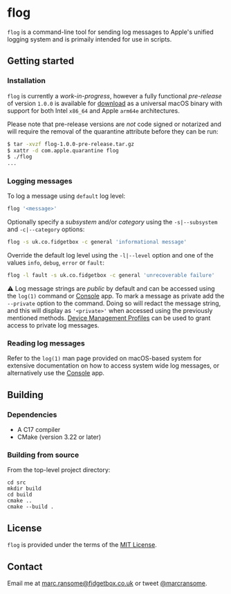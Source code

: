 # flog

`flog` is a command-line tool for sending log messages to Apple's unified logging system and is primaily intended for use in scripts.


## Getting started

### Installation

`flog` is currently a _work-in-progress_, however a fully functional _pre-release_ of version `1.0.0` is available for [download](https://github.com/marcransome/flog/releases/tag/1.0.0-pre-release) as a universal macOS binary with support for both Intel `x86_64` and Apple `arm64e` architectures.

Please note that pre-release versions are _not_ code signed or notarized and will require the removal of the quarantine attribute before they can be run:

```bash
$ tar -xvzf flog-1.0.0-pre-release.tar.gz
$ xattr -d com.apple.quarantine flog
$ ./flog
...
```

### Logging messages

To log a message using `default` log level:

```bash
flog '<message>'
```

Optionally specify a _subsystem_ and/or _category_ using the `-s|--subsystem` and `-c|--category` options:

```bash
flog -s uk.co.fidgetbox -c general 'informational message'
```

Override the default log level using the `-l|--level` option and one of the values `info`, `debug`, `error` or `fault`:

```bash
flog -l fault -s uk.co.fidgetbox -c general 'unrecoverable failure'
```

:warning: Log message strings are _public_ by default and can be accessed using the `log(1)` command or [Console](https://support.apple.com/en-gb/guide/console/welcome/mac) app. To mark a message as private add the `--private` option to the command. Doing so will redact the message string, and this will display as `'<private>'` when accessed using the previously mentioned methods. [Device Management Profiles](https://developer.apple.com/documentation/devicemanagement/systemlogging) can be used to grant access to private log messages.

### Reading log messages

Refer to the `log(1)` man page provided on macOS-based system for extensive documentation on how to access system wide log messages, or alternatively use the [Console](https://support.apple.com/en-gb/guide/console/welcome/mac) app.

## Building

### Dependencies

* A C17 compiler
* CMake (version 3.22 or later)

### Building from source

From the top-level project directory:

```shell
cd src
mkdir build
cd build
cmake ..
cmake --build .
```

## License

`flog` is provided under the terms of the [MIT License](https://opensource.org/licenses/mit-license.php).

## Contact

Email me at [marc.ransome@fidgetbox.co.uk](mailto:marc.ransome@fidgetbox.co.uk) or tweet [@marcransome](http://www.twitter.com/marcransome).
